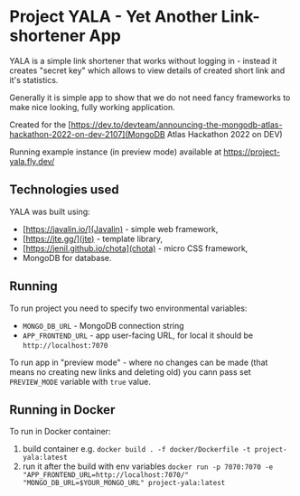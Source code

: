# Project YALA - Yet Another Link-shortener App

YALA is a simple link shortener that works without logging in - instead it creates "secret key" which allows to view details of created short link and it's statistics.

Generally it is simple app to show that we do not need fancy frameworks to make nice looking, fully working application.

Created for the [https://dev.to/devteam/announcing-the-mongodb-atlas-hackathon-2022-on-dev-2107](MongoDB Atlas Hackathon 2022 on DEV)

Running example instance (in preview mode) available at https://project-yala.fly.dev/

## Technologies used

YALA was built using:
* [https://javalin.io/](Javalin) - simple web framework, 
* [https://jte.gg/](jte) - template library,
* [https://jenil.github.io/chota](chota) - micro CSS framework,
* MongoDB for database.


## Running

To run project you need to specify two environmental variables:
* `MONGO_DB_URL` - MongoDB connection string
* `APP_FRONTEND_URL` - app user-facing URL, for local it should be `http://localhost:7070`

To run app in "preview mode" - where no changes can be made (that means no creating new links and deleting old) you
cann pass set `PREVIEW_MODE` variable with `true` value.

## Running in Docker

To run in Docker container:
1. build container e.g. `docker build . -f docker/Dockerfile -t project-yala:latest`
2. run it after the build with env variables
   `docker run -p 7070:7070 -e "APP_FRONTEND_URL=http://localhost:7070/"  "MONGO_DB_URL=$YOUR_MONGO_URL" project-yala:latest`